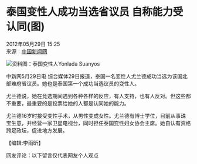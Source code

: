 # 泰国变性人成功当选省议员 自称能力受认同(图)

2012年05月29日 15:25  
来源：[中国新闻网](http://www.chinanews.com/)  

![资料图：泰国变性人Yonlada Suanyos](http://image1.chinanews.com.cn/cnsupload/big/2012/04-25/4-8/20114b308515435398fb966efc1725f8.jpg)  

中新网5月29日电 综合媒体29日报道，泰国一名变性人尤兰德成功当选为该国北部难府省议员。她也是泰国第一个成功当选议员的变性人。

尤兰德说，她在竞选期间遇到各种各样的反应，有人支持，也有人反对。但这些都不重要，最重要的是投票给她的人都是认同她的能力。

尤兰德16岁时接受变性手术，从男性变成女性。尤兰德有博士学位，目前从事珠宝生意，并经营一家卫星电视台，同时担任泰国变性妇女协会主席。她自认有资格跨足政坛，促进地方发展。

【编辑:李雨昕】  

网友评论：以下留言仅代表网友个人观点